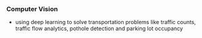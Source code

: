 ### Computer Vision

 - using deep learning to solve transportation problems like traffic counts, traffic flow analytics, pothole detection and parking lot occupancy
